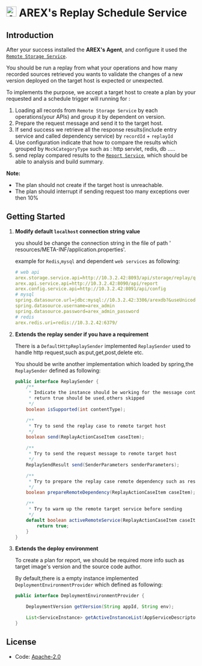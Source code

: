 # <img src="https://avatars.githubusercontent.com/u/103105168?s=200&v=4" alt="Arex Icon" width="27" height=""> AREX's Replay Schedule Service

## Introduction

After your success installed the **AREX's Agent**, and configure it used
the [`Remote Storage Service`](https://github.com/arextest/arex-storage).

You should be run a replay from what your operations and how many recorded sources retrieved you
wants to validate the changes of a new version deployed on the target host is expected or
unexpected.

To implements the purpose, we accept a target host to create a plan by your requested and a schedule
trigger will running for :

1. Loading all records from `Remote Storage Service` by each operations(your APIs) and group it by
   dependent on version.
1. Prepare the request message and send it to the target host.
1. If send success we retrieve all the response results(include entry service and called dependency
   service) by `recordId` + `replayId`
1. Use configuration indicate that how to compare the results which grouped by `MockCategoryType`
   such as : http servlet, redis, db .....
1. send replay compared results to the [`Report Service`](https://github.com/arextest/arex-report),
   which should be able to analysis and build summary.

**Note:**

* The plan should not create if the target host is unreachable.
* The plan should interrupt if sending request too many exceptions over then 10%

## Getting Started

1. **Modify default `localhost` connection string value**

   you should be change the connection string in the file of path '
   resources/META-INF/application.properties'.

   example for `Redis`,`mysql` and dependent `web services` as following:
    ```yaml
   # web api
   arex.storage.service.api=http://10.3.2.42:8093/api/storage/replay/query
   arex.api.service.api=http://10.3.2.42:8090/api/report
   arex.config.service.api=http://10.3.2.42:8091/api/config
   # mysql
   spring.datasource.url=jdbc:mysql://10.3.2.42:3306/arexdb?&useUnicode=true&characterEncoding=UTF-8
   spring.datasource.username=arex_admin
   spring.datasource.password=arex_admin_password
   # redis
   arex.redis.uri=redis://10.3.2.42:6379/
    ```
1. **Extends the replay sender if you have a requirement**

   There is a `DefaultHttpReplaySender` implemented `ReplaySender` used to handle http request,such
   as:put,get,post,delete etc.

   You should be write another implementation which loaded by spring,the `ReplaySender` defined as
   following:

   ```java
   public interface ReplaySender {
       /**
        * Indicate the instance should be working for the message content type,
        * return true should be used,others skipped
        */
       boolean isSupported(int contentType);
   
       /**
        * Try to send the replay case to remote target host
        */
       boolean send(ReplayActionCaseItem caseItem);
   
       /**
        * Try to send the request message to remote target host
        */
       ReplaySendResult send(SenderParameters senderParameters);
   
       /**
        * Try to prepare the replay case remote dependency such as resume config files
        */
       boolean prepareRemoteDependency(ReplayActionCaseItem caseItem);
   
       /**
        * Try to warm up the remote target service before sending
        */
       default boolean activeRemoteService(ReplayActionCaseItem caseItem) {
           return true;
       }
   }
   ```
1. **Extends the deploy environment**

   To create a plan for report, we should be required more info such as target image's version and
   the source code author.

   By default,there is a empty instance implemented `DeploymentEnvironmentProvider` which defined as
   following:

   ```java
   public interface DeploymentEnvironmentProvider {
   
       DeploymentVersion getVersion(String appId, String env);
   
       List<ServiceInstance> getActiveInstanceList(AppServiceDescriptor serviceDescriptor, String env);
   }
   ```

## License

- Code: [Apache-2.0](https://github.com/arextest/arex-agent-java/blob/LICENSE)

